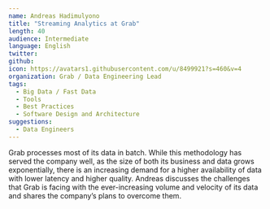 ```yaml
---
name: Andreas Hadimulyono
title: "Streaming Analytics at Grab"
length: 40
audience: Intermediate
language: English
twitter: 
github: 
icon: https://avatars1.githubusercontent.com/u/8499921?s=460&v=4
organization: Grab / Data Engineering Lead
tags:
  - Big Data / Fast Data
  - Tools
  - Best Practices
  - Software Design and Architecture
suggestions:
  - Data Engineers
---
```

Grab processes most of its data in batch. While this methodology has served the company well, as the size of both its business and data grows exponentially, there is an increasing demand for a higher availability of data with lower latency and higher quality. Andreas discusses the challenges that Grab is facing with the ever-increasing volume and velocity of its data and shares the company’s plans to overcome them.
